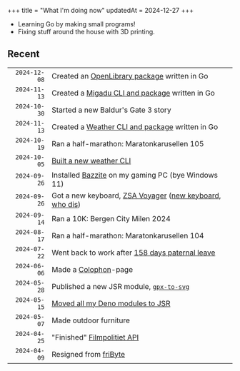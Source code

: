 +++
title = "What I'm doing now"
updatedAt = 2024-12-27
+++

- Learning Go by making small programs!
- Fixing stuff around the house with 3D printing.

## Recent

|              |                                                             |
| -----------: | :---------------------------------------------------------- |
| `2024-12-08` | Created an [OpenLibrary package] written in Go              |
| `2024-11-13` | Created a [Migadu CLI and package] written in Go            |
| `2024-10-30` | Started a new Baldur's Gate 3 story                         |
| `2024-11-13` | Created a [Weather CLI and package] written in Go           |
| `2024-10-19` | Ran a half-marathon: Maratonkarusellen 105                  |
| `2024-10-05` | [Built a new weather CLI]                                   |
| `2024-09-26` | Installed [Bazzite] on my gaming PC (bye Windows 11)        |
| `2024-09-26` | Got a new keyboard, [ZSA Voyager] ([new keyboard, who dis]) |
| `2024-09-14` | Ran a 10K: Bergen City Milen 2024                           |
| `2024-08-17` | Ran a half-marathon: Maratonkarusellen 104                  |
| `2024-07-22` | Went back to work after [158 days paternal leave]           |
| `2024-06-06` | Made a [Colophon]-page                                      |
| `2024-05-28` | Published a new JSR module, [`gpx-to-svg`]                  |
| `2024-05-15` | [Moved all my Deno modules to JSR]                          |
| `2024-05-07` | Made outdoor furniture                                      |
| `2024-04-25` | "Finished" [Filmpolitiet API]                               |
| `2024-04-09` | Resigned from [friByte]                                     |

[hima]: https://sr.ht/~timharek/hima/
[Filmpolitiet API]: https://sr.ht/~timharek/filmpolitiet-api/
[Moved all my Deno modules to JSR]:
  /blog/all-my-deno-modules-are-now-available-on-jsr
[`gpx-to-svg`]: https://jsr.io/@timharek/gpx-to-svg
[fribyte]: https://fribyte.no/
[colophon]: /colophon
[158 days paternal leave]: /blog/not-going-to-work-for-158-days
[bazzite]: https://bazzite.gg
[ZSA voyager]: https://www.zsa.io/voyager
[new keyboard, who dis]: /blog/new-keyboard-who-dis
[Built a new weather CLI]: /blog/i-built-a-weather-cli
[Migadu CLI and package]: https://sr.ht/~timharek/migadu/
[Weather CLI and package]: https://sr.ht/~timharek/yr/
[OpenLibrary package]: https://git.sr.ht/~timharek/openlibrary-go
